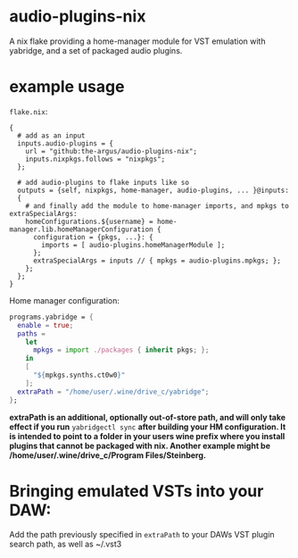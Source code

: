 # audio-plugins-nix
A nix flake providing a home-manager module for VST emulation with yabridge, and a set of packaged audio plugins.

# example usage
``flake.nix``:
```
{
  # add as an input
  inputs.audio-plugins = {
    url = "github:the-argus/audio-plugins-nix";
    inputs.nixpkgs.follows = "nixpkgs";
  };
  
  # add audio-plugins to flake inputs like so
  outputs = {self, nixpkgs, home-manager, audio-plugins, ... }@inputs:
  {
    # and finally add the module to home-manager imports, and mpkgs to extraSpecialArgs:
    homeConfigurations.${username} = home-manager.lib.homeManagerConfiguration {
      configuration = {pkgs, ...}: {
        imports = [ audio-plugins.homeManagerModule ];
      };
      extraSpecialArgs = inputs // { mpkgs = audio-plugins.mpkgs; };
    };
  };
}
```
Home manager configuration:
```nix
programs.yabridge = {
  enable = true;
  paths =
    let
      mpkgs = import ./packages { inherit pkgs; };
    in
    [
      "${mpkgs.synths.ct0w0}"
    ];
  extraPath = "/home/user/.wine/drive_c/yabridge";
};
```
**extraPath is an additional, optionally out-of-store path, and will only take effect if you run** ``yabridgectl sync`` **after building your HM configuration. It is intended to point to a folder in your users wine prefix where you install plugins that cannot be packaged with nix. Another example might be /home/user/.wine/drive_c/Program Files/Steinberg.**

# Bringing emulated VSTs into your DAW:
Add the path previously specified in ``extraPath`` to your DAWs VST plugin search path, as well as ~/.vst3
